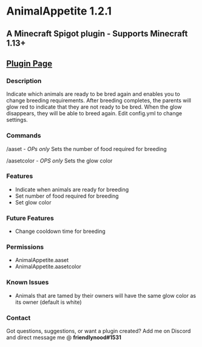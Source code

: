 # AnimalAppetite 1.2.1
## A Minecraft Spigot plugin - Supports Minecraft 1.13+
## [Plugin Page](https://dev.bukkit.org/projects/animal-appetite)

### Description
Indicate which animals are ready to be bred again and enables you to change breeding requirements.
After breeding completes, the parents will glow red to indicate that they are not ready to be bred. When the glow disappears, they will be able to breed again. Edit config.yml to change settings.

### Commands
/aaset - *OPs only* Sets the number of food required for breeding

/aasetcolor - *OPS only* Sets the glow color

### Features
- Indicate when animals are ready for breeding
- Set number of food required for breeding
- Set glow color

### Future Features
- Change cooldown time for breeding

### Permissions
- AnimalAppetite.aaset
- AnimalAppetite.aasetcolor

### Known Issues
- Animals that are tamed by their owners will have the same glow color as its owner (default is white)

### Contact
Got questions, suggestions, or want a plugin created? Add me on Discord and direct message me @ **friendlynood#1531**
